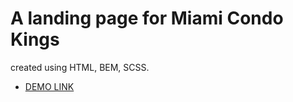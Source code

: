 # A landing page for Miami Condo Kings
created using HTML, BEM, SCSS.
  
  - [DEMO LINK](https://mykola-koval.github.io/miami-landing/)
